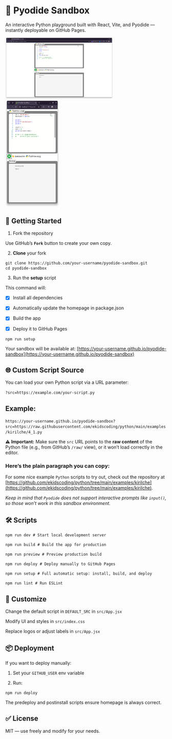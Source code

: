 # 🧪 Pyodide Sandbox

An interactive Python playground built with React, Vite, and Pyodide — instantly deployable on GitHub Pages.

<p>
<img src="https://raw.githubusercontent.com/vadim4web/pyodide-sandbox/refs/heads/main/doc/landscape.png" alt="landscape screenshot" style="width: 66.6%; aspect-ratio: 1.7437275" />
<img src="https://raw.githubusercontent.com/vadim4web/pyodide-sandbox/refs/heads/main/doc/portrait.png" alt="portrait screenshot" style="width: 33.3%; aspect-ratio: 0.5053763" />
</p>

## 🚀 Getting Started

1. Fork the repository

Use GitHub’s **`Fork`** button to create your own copy.

2. **Clone** your fork

```shell
git clone https://github.com/your-username/pyodide-sandbox.git
cd pyodide-sandbox
```

3. Run the **setup** script

This command will:

- [x] Install all dependencies

- [x] Automatically update the homepage in package.json

- [x] Build the app

- [x] Deploy it to GitHub Pages

```shell
npm run setup
```

Your sandbox will be available at:
[https://your-username.github.io/pyodide-sandbox](https://your-username.github.io/pyodide-sandbox)

## 🌐 Custom Script Source
You can load your own Python script via a URL parameter:

`?src=https://example.com/your-script.py`

## Example:

`https://your-username.github.io/pyodide-sandbox?src=https://raw.githubusercontent.com/ekidscoding/python/main/examples/kirilche/4_1.py`

⚠️ **Important:** Make sure the `src` URL points to the **raw content** of the Python file (e.g., from GitHub’s `/raw/` view), or it won’t load correctly in the editor.

### Here’s the plain paragraph you can copy:

For some nice example `Python` scripts to try out, check out the repository at [https://github.com/ekidscoding/python/tree/main/examples/kirilche](https://github.com/ekidscoding/python/tree/main/examples/kirilche).

*Keep in mind that `Pyodide` does not support interactive prompts like `input()`, so those won’t work in this sandbox environment.*


## 🛠 Scripts

```shell
npm run dev # Start local development server
```

```shell
npm run build # Build the app for production
```

```shell
npm run preview # Preview production build
```

```shell
npm run deploy # Deploy manually to GitHub Pages
```

```shell
npm run setup # Full automatic setup: install, build, and deploy
```

```shell
npm run lint # Run ESLint

```

## 🧩 Customize

Change the default script in `DEFAULT_SRC` in `src/App.jsx`

Modify UI and styles in `src/index.css`

Replace logos or adjust labels in `src/App.jsx`

## 📦 Deployment

If you want to deploy manually:

1. Set your `GITHUB_USER` env variable

2. Run:

```shell
npm run deploy
```

The predeploy and postinstall scripts ensure homepage is always correct.

## ✅ License

MIT — use freely and modify for your needs.